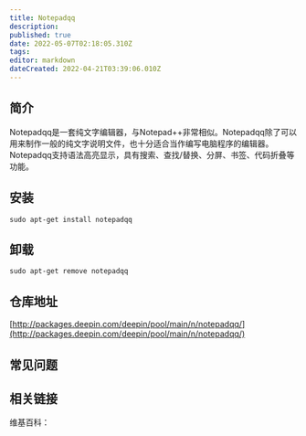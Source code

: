 ```yaml
---
title: Notepadqq
description: 
published: true
date: 2022-05-07T02:18:05.310Z
tags: 
editor: markdown
dateCreated: 2022-04-21T03:39:06.010Z
---
```


## 简介

Notepadqq是一套纯文字编辑器，与Notepad++非常相似。Notepadqq除了可以用来制作一般的纯文字说明文件，也十分适合当作编写电脑程序的编辑器。Notepadqq支持语法高亮显示，具有搜索、查找/替换、分屏、书签、代码折叠等功能。

## 安装

`sudo apt-get install notepadqq`

## 卸载

`sudo apt-get remove notepadqq`

## 仓库地址

[http://packages.deepin.com/deepin/pool/main/n/notepadqq/](http://packages.deepin.com/deepin/pool/main/n/notepadqq/)


## 常见问题


## 相关链接

维基百科：